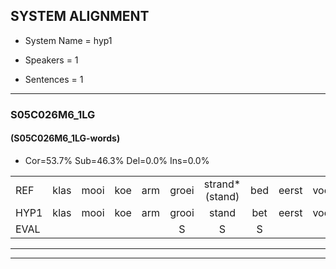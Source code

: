 
## SYSTEM ALIGNMENT

- System Name = hyp1

- Speakers = 1

- Sentences = 1

---

### S05C026M6_1LG

#### (S05C026M6_1LG-words)

- Cor=53.7%	Sub=46.3%	Del=0.0%	Ins=0.0%

|  |  |  |  |  |  |  |  |  |  |  |  |  |  |  |  |  |  |  |  |  |  |  |  |  |  |  |  |  |  |  |  |  |  |  |  |  |  |  |  |  |  |
|:--- |:---:|:---:|:---:|:---:|:---:|:---:|:---:|:---:|:---:|:---:|:---:|:---:|:---:|:---:|:---:|:---:|:---:|:---:|:---:|:---:|:---:|:---:|:---:|:---:|:---:|:---:|:---:|:---:|:---:|:---:|:---:|:---:|:---:|:---:|:---:|:---:|:---:|:---:|:---:|:---:|:---:|
| REF | klas | mooi | koe | arm | groei | strand*(stand) | bed | eerst | voor | draai | * | sjaal | herfst | duur | straat | leeuw | clown | hoek | krant | hout | vriend | gauw | chips | groen | feest | reis | jas | huis | paard | vijf | muts | nieuw | kind | bang | oog | zacht | schoen | plas | neus | knoop | plank |
| HYP1 | klas | mooi | koe | arm | grooi | stand | bet | eerst | voor | draai | sja | al | herfst | duur | straat | leeuw | klown | hook | krant | hout | vriend | gou | fips | groon | fest | res | jas | fas | wrt | vijf | muut | nieuw | kind | pan | och | zacht | schoen | plas | neuis | knop | plank |
| EVAL |  |  |  |  | S | S | S |  |  |  | S | S |  |  |  |  | S | S |  |  |  | S | S | S | S | S |  | S | S |  | S |  |  | S | S |  |  |  | S | S |  |
---

---
